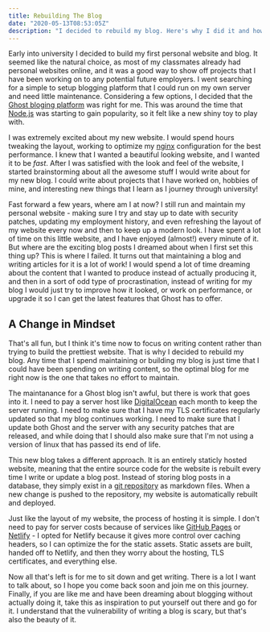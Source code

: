 ```yaml
---
title: Rebuilding The Blog
date: "2020-05-13T08:53:05Z"
description: "I decided to rebuild my blog. Here's why I did it and how it will change how I blog."
---
```


Early into university I decided to build my first personal website and blog. It seemed like the natural choice, as most of my classmates already had personal websites online, and it was a good way to show off projects that I have been working on to any potential future employers. I went searching for a simple to setup blogging platform that I could run on my own server and need little maintenance. Considering a few options, I decided that the [Ghost bloging platform](https://ghost.org/) was right for me. This was around the time that [Node.js](https://ghost.org/) was starting to gain popularity, so it felt like a new shiny toy to play with.

I was extremely excited about my new website. I would spend hours tweaking the layout, working to optimize my [nginx](https://www.nginx.com/) configuration for the best performance. I knew that I wanted a beautiful looking website, and I wanted it to be _fast_. After I was satisfied with the look and feel of the website, I started brainstorming about all the awesome stuff I would write about for my new blog. I could write about projects that I have worked on, hobbies of mine, and interesting new things that I learn as I journey through university!

Fast forward a few years, where am I at now? I still run and maintain my personal website - making sure I try and stay up to date with security patches, updating my employment history, and even refreshing the layout of my website every now and then to keep up a modern look. I have spent a lot of time on this little website, and I have enjoyed (almost!) every minute of it. But where are the exciting blog posts I dreamed about when I first set this thing up? This is where I failed. It turns out that maintaining a blog and writing articles for it is a lot of work! I would spend a lot of time dreaming about the content that I wanted to produce instead of actually producing it, and then in a sort of odd type of procrastination, instead of writing for my blog I would just try to improve how it looked, or work on performance, or upgrade it so I can get the latest features that Ghost has to offer.

## A Change in Mindset

That's all fun, but I think it's time now to focus on writing content rather than trying to build the prettiest website. That is why I decided to rebuild my blog. Any time that I spend maintaining or building my blog is just time that I could have been spending on writing content, so the optimal blog for me right now is the one that takes no effort to maintain.

The maintanance for a Ghost blog isn't awful, but there is work that goes into it. I need to pay a server host like [DigitalOcean](https://www.digitalocean.com/) each month to keep the server running. I need to make sure that I have my TLS certificates regularly updated so that my blog continues working. I need to make sure that I update both Ghost and the server with any security patches that are released, and while doing that I should also make sure that I'm not using a version of linux that has passed its end of life.

This new blog takes a different approach. It is an entirely staticly hosted website, meaning that the entire source code for the website is rebuilt every time I write or update a blog post. Instead of storing blog posts in a database, they simply exist in a [git repository](https://github.com/shaunbennett/blog) as markdown files. When a new change is pushed to the repository, my website is automatically rebuilt and deployed.

Just like the layout of my website, the process of hosting it is simple. I don't need to pay for server costs because of services like [GitHub Pages](https://pages.github.com/) or [Netlify](https://www.netlify.com/) - I opted for Netlify because it gives more control over caching headers, so I can optimize the for the static assets. Static assets are built, handed off to Netlify, and then they worry about the hosting, TLS certificates, and everything else.

Now all that's left is for me to sit down and get writing. There is a lot I want to talk about, so I hope you come back soon and join me on this journey. Finally, if you are like me and have been dreaming about blogging without actually doing it, take this as inspiration to put yourself out there and go for it. I understand that the vulnerability of writing a blog is scary, but that's also the beauty of it.

